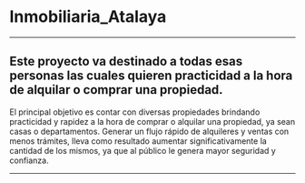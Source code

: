 # Inmobiliaria_Atalaya
***
## Este proyecto va destinado a todas esas personas las cuales quieren practicidad a la hora de alquilar o comprar una propiedad. 

El principal objetivo es contar con diversas propiedades brindando practicidad y rapidez a la hora de comprar o alquilar una propiedad, ya sean casas o departamentos. Generar un flujo rápido de alquileres y ventas con menos trámites, lleva como resultado aumentar significativamente la cantidad de los mismos, ya que al público le genera mayor seguridad y confianza. 

***
